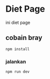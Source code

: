 # Diet Page

ini diet page

## cobain bray

```sh
npm install
```

### jalankan

```sh
npm run dev
```
